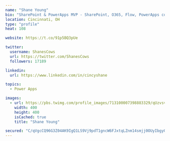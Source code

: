 ```yaml
---
name: "Shane Young"
bio: "SharePoint & PowerApps MVP - SharePoint, O365, Flow, PowerApps consulting? @PowerApps911 | Pure Snark? You found it."
location: Cincinnati, OH
type: "profile"
heat: 108

website: https://t.co/91p5BQ3pUe

twitter:
  username: ShanesCows
  url: https://twitter.com/ShanesCows
  followers: 17189

linkedin:
  url: https://www.linkedin.com/in/cincyshane

topics:
  - Power Apps

images:
  - url: https://pbs.twimg.com/profile_images/713100007398883329/qUzvsvQ3_400x400.jpg
    width: 400
    height: 400
    isCached: true
    title: "Shane Young"

secured: "C/qVgcCQ96G3Z04AK9IgQ1LS9Vj9pdT1gncW6FJxtqLZnm14smjj0OUyIbgyOXObLL/Lwsxh1f0uyusTxA4vEOURkH4B6dXWMsKDM94IDPQ6rESnN3EjsPWmnU85OBSrLwMuPC9cueIdfJ1X4RnG2tNPe54/UZZ+X+otIN7YZOT8YyNEUrE6ftwNSKEFp60WVensOwDD8YFNTdrn+oYu96KufT7HNe7yT3UffqgrymrNhOFrta0lnQo9udRdzZ3LfKYsWacg1A5t9Z9LC3mq0miHByHb8aukHOEsA3lXGydCa2XTPe2r0gAnBZapumkTkRWJj46kvcPDqJBqI59qz31hileLaMkyRxzjHpxA6t1zo91sgWt0a76m5HrnfU3L462E954sxGZI/NH7QcUoQR9WrUFCHllaiXawhYvG0Cg=;8VMn/TOjLgW4xtWEBh1h5g=="
---
```


